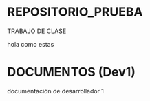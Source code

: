 # REPOSITORIO_PRUEBA
TRABAJO DE CLASE

hola como estas


# DOCUMENTOS (Dev1) 
documentación de desarrollador 1

